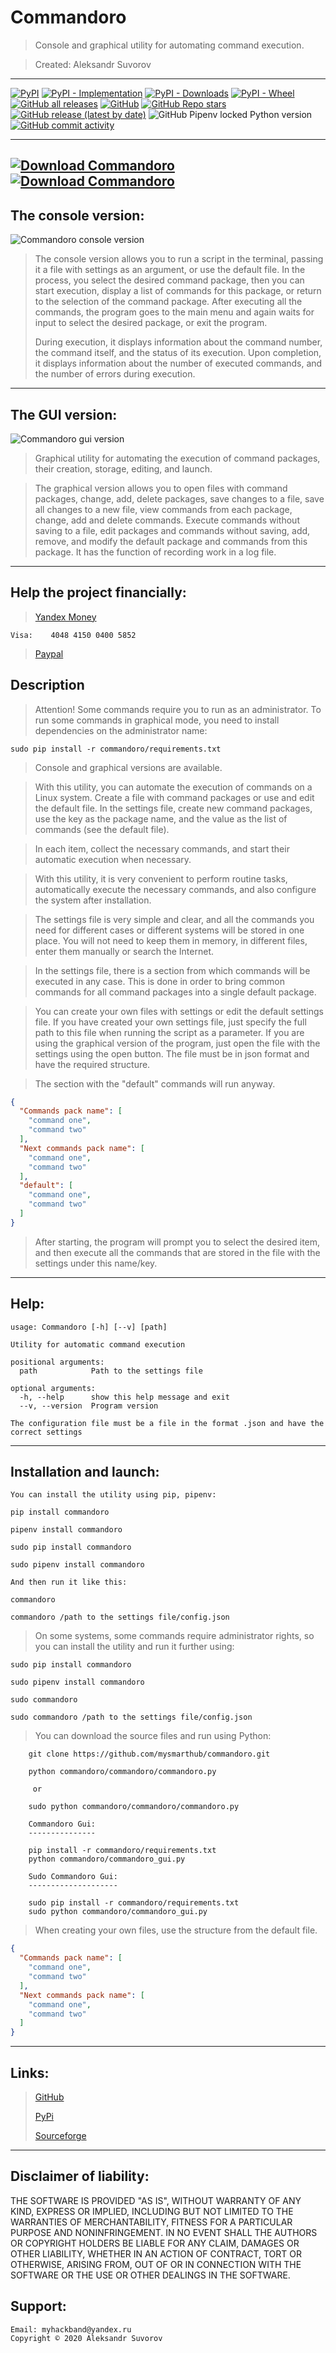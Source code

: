 Commandoro
===

>Console and graphical utility for automating command execution.

>Created: Aleksandr Suvorov

---
[![PyPI](https://img.shields.io/pypi/v/commandoro)](http://pypi.org/project/commandoro)
[![PyPI - Implementation](https://img.shields.io/pypi/implementation/commandoro)](http://pypi.org/project/commandoro)
[![PyPI - Downloads](https://img.shields.io/pypi/dm/commandoro)](http://pypi.org/project/commandoro)
[![PyPI - Wheel](https://img.shields.io/pypi/wheel/commandoro)](http://pypi.org/project/commandoro)
[![GitHub all releases](https://img.shields.io/github/downloads/mysmarthub/commandoro/total)](https://github.com/mysmarthub/commandoro)
[![GitHub](https://img.shields.io/github/license/mysmarthub/commandoro)](https://github.com/mysmarthub/commandoro)
[![GitHub Repo stars](https://img.shields.io/github/stars/mysmarthub/commandoro?style=social)](https://github.com/mysmarthub/commandoro)
[![GitHub release (latest by date)](https://img.shields.io/github/v/release/mysmarthub/commandoro)](https://github.com/mysmarthub/commandoro)
![GitHub Pipenv locked Python version](https://img.shields.io/github/pipenv/locked/python-version/mysmarthub/commandoro)
[![GitHub commit activity](https://img.shields.io/github/commit-activity/m/mysmarthub/commandoro)](https://github.com/mysmarthub/commandoro)

---
[![Download Commandoro](https://a.fsdn.com/con/app/sf-download-button)](https://sourceforge.net/projects/commandoro/files/latest/download)
[![Download Commandoro](https://img.shields.io/sourceforge/dt/commandoro.svg)](https://sourceforge.net/projects/commandoro/files/latest/download)
---

The console version:
---
![Commandoro console version](https://github.com/mysmarthub/commandoro/raw/master/images/commandoro_logo.png)

>The console version allows you to run a script in the terminal, 
passing it a file with settings as an argument, 
or use the default file. In the process, you select the desired 
command package, then you can start execution, 
display a list of commands for this package, 
or return to the selection of the command package. 
After executing all the commands, 
the program goes to the main menu and again waits for 
input to select the desired package, or exit the program.
> 
> During execution, it displays information about the 
command number, the command itself, and the status 
of its execution. Upon completion, 
it displays information about the number of executed commands, 
and the number of errors during execution.

---
The GUI version:
---
![Commandoro gui version](https://github.com/mysmarthub/commandoro/raw/master/images/commandoro_gui_logo.png)

>Graphical utility for automating the execution of command packages, 
their creation, storage, editing, and launch.

>The graphical version allows you to open files with 
command packages, change, add, delete packages, 
save changes to a file, save all changes to a new file, 
view commands from each package, change, add and delete commands. 
Execute commands without saving to a file, 
edit packages and commands without saving, 
add, remove, and modify the default package and commands from this package. 
It has the function of recording work in a log file.


---

Help the project financially:
---
>[Yandex Money](https://yoomoney.ru/to/4100115206129186)

    Visa:    4048 4150 0400 5852

>[Paypal](https://paypal.me/myhackband)

Description
---

>Attention! Some commands require you to run as an administrator.
> To run some commands in graphical mode, 
> you need to install dependencies on the administrator name:

    sudo pip install -r commandoro/requirements.txt

>Console and graphical versions are available.

>With this utility, you can automate
the execution of commands on a Linux system.
Create a file with command packages or use and 
edit the default file. In the settings file, create 
new command packages, use the key as the package name, 
and the value as the list of commands (see the default file).

>In each item, collect the necessary commands,
and start their automatic execution when necessary.

>With this utility, it is very convenient 
to perform routine tasks, automatically execute the necessary commands, 
and also configure the system after installation.

>The settings file is very simple and clear, 
and all the commands you need for different 
cases or different systems will be stored in one place.
You will not need to keep them in memory, 
in different files, enter them manually or search the Internet.

>In the settings file, there is a section from which commands 
will be executed in any case. 
This is done in order to bring common commands 
for all command packages into a single default package.

>You can create your own files with settings
or edit the default settings file. 
If you have created your own settings file, 
just specify the full path to this file when 
running the script as a parameter. 
If you are using the graphical version of the program, 
just open the file with the settings using the open button.
The file must be in json format and have the required structure.

>The section with the "default" commands will run anyway.

```json
{
  "Commands pack name": [
    "command one",
    "command two"
  ],
  "Next commands pack name": [
    "command one",
    "command two"
  ],
  "default": [
    "command one",
    "command two"
  ]
}
```

>After starting, the program will prompt you to 
select the desired item, and then execute all the 
commands that are stored in the file with the 
settings under this name/key.

---

Help:
----

```
usage: Commandoro [-h] [--v] [path]

Utility for automatic command execution

positional arguments:
  path            Path to the settings file

optional arguments:
  -h, --help      show this help message and exit
  --v, --version  Program version

The configuration file must be a file in the format .json and have the correct settings
```

---

Installation and launch:
---
    You can install the utility using pip, pipenv:

`pip install commandoro`

`pipenv install commandoro`

`sudo pip install commandoro`

`sudo pipenv install commandoro`

    And then run it like this:

`commandoro`

`commandoro /path to the settings file/config.json`

>On some systems, some commands require administrator rights, 
> so you can install the utility and run it further using:

`sudo pip install commandoro`

`sudo pipenv install commandoro`

`sudo commandoro`

`sudo commandoro /path to the settings file/config.json`

>You can download the source files and run using Python:

```
    git clone https://github.com/mysmarthub/commandoro.git
    
    python commandoro/commandoro/commandoro.py
     
     or
    
    sudo python commandoro/commandoro/commandoro.py
    
    Commandoro Gui:
    ---------------
    
    pip install -r commandoro/requirements.txt 
    python commandoro/commandoro_gui.py
    
    Sudo Commandoro Gui:
    --------------------
    
    sudo pip install -r commandoro/requirements.txt 
    sudo python commandoro/commandoro_gui.py

```

>When creating your own files, use
the structure from the default file.

```json
{
  "Commands pack name": [
    "command one",
    "command two"
  ],
  "Next commands pack name": [
    "command one",
    "command two"
  ]
}
```
---

Links:
---
>[GitHub](https://github.com/mysmarthub/commandoro)
> 
>[PyPi](https://pypi.org/project/commandoro/)
> 
>[Sourceforge](https://sourceforge.net/projects/commandoro/files/latest/download)
---

Disclaimer of liability:
------------------------
THE SOFTWARE IS PROVIDED "AS IS", WITHOUT WARRANTY OF ANY KIND, EXPRESS OR
IMPLIED, INCLUDING BUT NOT LIMITED TO THE WARRANTIES OF MERCHANTABILITY,
FITNESS FOR A PARTICULAR PURPOSE AND NONINFRINGEMENT. IN NO EVENT SHALL THE
AUTHORS OR COPYRIGHT HOLDERS BE LIABLE FOR ANY CLAIM, DAMAGES OR OTHER
LIABILITY, WHETHER IN AN ACTION OF CONTRACT, TORT OR OTHERWISE, ARISING FROM,
OUT OF OR IN CONNECTION WITH THE SOFTWARE OR THE USE OR OTHER DEALINGS IN THE
SOFTWARE.

Support:
---
    Email: myhackband@yandex.ru
    Copyright © 2020 Aleksandr Suvorov
